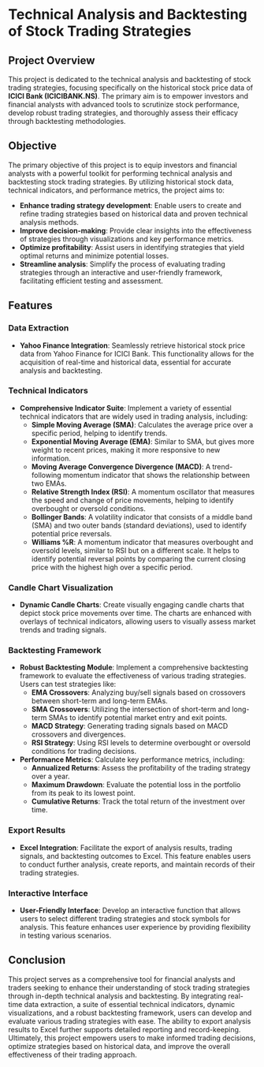# Technical Analysis and Backtesting of Stock Trading Strategies

## Project Overview

This project is dedicated to the technical analysis and backtesting of stock trading strategies, focusing specifically on the historical stock price data of **ICICI Bank (ICICIBANK.NS)**. The primary aim is to empower investors and financial analysts with advanced tools to scrutinize stock performance, develop robust trading strategies, and thoroughly assess their efficacy through backtesting methodologies.

## Objective

The primary objective of this project is to equip investors and financial analysts with a powerful toolkit for performing technical analysis and backtesting stock trading strategies. By utilizing historical stock data, technical indicators, and performance metrics, the project aims to:
- **Enhance trading strategy development**: Enable users to create and refine trading strategies based on historical data and proven technical analysis methods.
- **Improve decision-making**: Provide clear insights into the effectiveness of strategies through visualizations and key performance metrics.
- **Optimize profitability**: Assist users in identifying strategies that yield optimal returns and minimize potential losses.
- **Streamline analysis**: Simplify the process of evaluating trading strategies through an interactive and user-friendly framework, facilitating efficient testing and assessment.


## Features

### Data Extraction
- **Yahoo Finance Integration**: Seamlessly retrieve historical stock price data from Yahoo Finance for ICICI Bank. This functionality allows for the acquisition of real-time and historical data, essential for accurate analysis and backtesting.

### Technical Indicators
- **Comprehensive Indicator Suite**: Implement a variety of essential technical indicators that are widely used in trading analysis, including:
  - **Simple Moving Average (SMA)**: Calculates the average price over a specific period, helping to identify trends.
  - **Exponential Moving Average (EMA)**: Similar to SMA, but gives more weight to recent prices, making it more responsive to new information.
  - **Moving Average Convergence Divergence (MACD)**: A trend-following momentum indicator that shows the relationship between two EMAs.
  - **Relative Strength Index (RSI)**: A momentum oscillator that measures the speed and change of price movements, helping to identify overbought or oversold conditions.
  - **Bollinger Bands**: A volatility indicator that consists of a middle band (SMA) and two outer bands (standard deviations), used to identify potential price reversals.
  - **Williams %R**: A momentum indicator that measures overbought and oversold levels, similar to RSI but on a different scale. It helps to identify potential reversal points by comparing the current closing price with the highest high over a specific period.


### Candle Chart Visualization
- **Dynamic Candle Charts**: Create visually engaging candle charts that depict stock price movements over time. The charts are enhanced with overlays of technical indicators, allowing users to visually assess market trends and trading signals.

### Backtesting Framework
- **Robust Backtesting Module**: Implement a comprehensive backtesting framework to evaluate the effectiveness of various trading strategies. Users can test strategies like:
  - **EMA Crossovers**: Analyzing buy/sell signals based on crossovers between short-term and long-term EMAs.
  - **SMA Crossovers**: Utilizing the intersection of short-term and long-term SMAs to identify potential market entry and exit points.
  - **MACD Strategy**: Generating trading signals based on MACD crossovers and divergences.
  - **RSI Strategy**: Using RSI levels to determine overbought or oversold conditions for trading decisions.
- **Performance Metrics**: Calculate key performance metrics, including:
  - **Annualized Returns**: Assess the profitability of the trading strategy over a year.
  - **Maximum Drawdown**: Evaluate the potential loss in the portfolio from its peak to its lowest point.
  - **Cumulative Returns**: Track the total return of the investment over time.

### Export Results
- **Excel Integration**: Facilitate the export of analysis results, trading signals, and backtesting outcomes to Excel. This feature enables users to conduct further analysis, create reports, and maintain records of their trading strategies.

### Interactive Interface
- **User-Friendly Interface**: Develop an interactive function that allows users to select different trading strategies and stock symbols for analysis. This feature enhances user experience by providing flexibility in testing various scenarios.

  
## Conclusion

This project serves as a comprehensive tool for financial analysts and traders seeking to enhance their understanding of stock trading strategies through in-depth technical analysis and backtesting. By integrating real-time data extraction, a suite of essential technical indicators, dynamic visualizations, and a robust backtesting framework, users can develop and evaluate various trading strategies with ease. The ability to export analysis results to Excel further supports detailed reporting and record-keeping. Ultimately, this project empowers users to make informed trading decisions, optimize strategies based on historical data, and improve the overall effectiveness of their trading approach.



